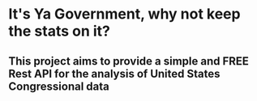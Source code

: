 # It's Ya Government, why not keep the stats on it?
## This project aims to provide a simple and FREE Rest API for the analysis of United States Congressional data
